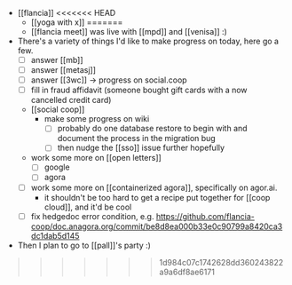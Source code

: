 - [[flancia]]
<<<<<<< HEAD
  - [[yoga with x]]
=======
  - [[flancia meet]] was live with [[mpd]] and [[venisa]] :)
- There's a variety of things I'd like to make progress on today, here go a few.
  - [ ] answer [[mb]]
  - [ ] answer [[metasj]]
  - [ ] answer [[3wc]] -> progress on social.coop
  - [ ] fill in fraud affidavit (someone bought gift cards with a now cancelled credit card)
  - [[social coop]]
    - make some progress on wiki
      - [ ] probably do one database restore to begin with and document the process in the migration bug
      - [ ] then nudge the [[sso]] issue further hopefully
  - work some more on [[open letters]]
    - [ ] google
    - [ ] agora
  - [ ] work some more on [[containerized agora]], specifically on agor.ai.
    - it shouldn't be too hard to get a recipe put together for [[coop cloud]], and it'd be cool
  - [ ] fix hedgedoc error condition, e.g. https://github.com/flancia-coop/doc.anagora.org/commit/be8d8ea000b33e0c90799a8420ca3dc1dab5d145
- Then I plan to go to [[pall]]'s party :)
>>>>>>> 1d984c07c1742628dd360243822a9a6df8ae6171
